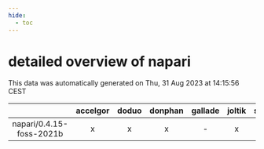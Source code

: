 ```yaml
---
hide:
  - toc
---
```


detailed overview of napari
===========================


This data was automatically generated on Thu, 31 Aug 2023 at 14:15:56 CEST  

| |accelgor|doduo|donphan|gallade|joltik|skitty|swalot|victini|
| :---: | :---: | :---: | :---: | :---: | :---: | :---: | :---: | :---: |
|napari/0.4.15-foss-2021b|x|x|x|-|x|x|x|x|
